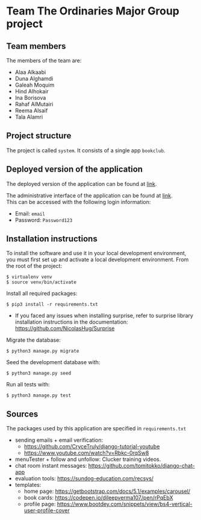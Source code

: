# Team The Ordinaries Major Group project

## Team members
The members of the team are:
- Alaa Alkaabi 
- Duna Alghamdi 
- Galeah Moquim
- Hind Alhokair 
- Ina Borisova
- Rahaf AlMutairi 
- Reema Alsaif 
- Tala Alamri 

## Project structure
The project is called `system`.  It consists of a single app `bookclub`.

## Deployed version of the application
The deployed version of the application can be found at [link](link).

The administrative interface of the application can be found at [link](link).  
This can be accessed with the following login information:
- Email: `email`
- Password: `Password123`

## Installation instructions
To install the software and use it in your local development environment, you must first set up and activate a local development environment.  From the root of the project:

```
$ virtualenv venv
$ source venv/bin/activate
```

Install all required packages:

```
$ pip3 install -r requirements.txt
```

- If you faced any issues when installing surprise, refer to surprise library installation instructions in the documentation: https://github.com/NicolasHug/Surprise


Migrate the database:

```
$ python3 manage.py migrate
```

Seed the development database with:

```
$ python3 manage.py seed
```

Run all tests with:

```
$ python3 manage.py test
```

## Sources
The packages used by this application are specified in `requirements.txt`

- sending emails + email verification: 
  - https://github.com/CryceTruly/django-tutorial-youtube
  - https://www.youtube.com/watch?v=Rbkc-0rqSw8 
- menuTester + follow and unfollow: Clucker training videos.
- chat room instant messages: https://github.com/tomitokko/django-chat-app
- evaluation tools: https://sundog-education.com/recsys/
- templates:
  - home page: https://getbootstrap.com/docs/5.1/examples/carousel/
  - book cards: https://codepen.io/dileepverma107/pen/rPqEbX
  - profile page: https://www.bootdey.com/snippets/view/bs4-vertical-user-profile-cover
